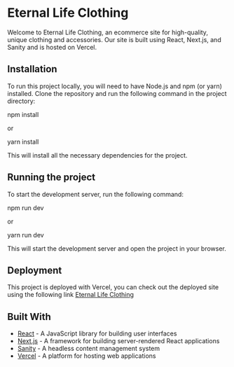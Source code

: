 # Eternal Life Clothing

Welcome to Eternal Life Clothing, an ecommerce site for high-quality, unique clothing and accessories. Our site is built using React, Next.js, and Sanity and is hosted on Vercel.

## Installation

To run this project locally, you will need to have Node.js and npm (or yarn) installed. Clone the repository and run the following command in the project directory:

npm install

or

yarn install

This will install all the necessary dependencies for the project.

## Running the project

To start the development server, run the following command:

npm run dev

or 

yarn run dev

This will start the development server and open the project in your browser.

## Deployment

This project is deployed with Vercel, you can check out the deployed site using the following link [Eternal Life Clothing](hhttps://eternal-life-clothing-mhnq.vercel.app)


## Built With

- [React](https://reactjs.org/) - A JavaScript library for building user interfaces
- [Next.js](https://nextjs.org/) - A framework for building server-rendered React applications
- [Sanity](https://www.sanity.io/) - A headless content management system
- [Vercel](https://vercel.com/) - A platform for hosting web applications
